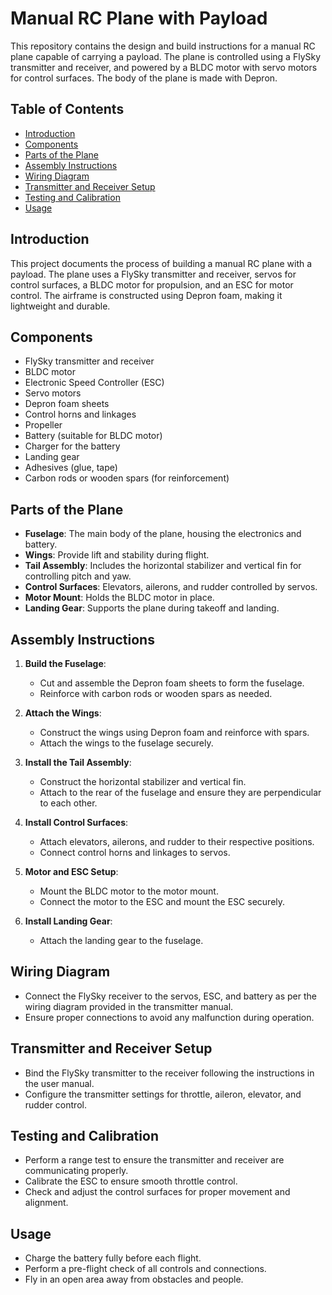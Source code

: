 # Manual RC Plane with Payload

This repository contains the design and build instructions for a manual RC plane capable of carrying a payload. The plane is controlled using a FlySky transmitter and receiver, and powered by a BLDC motor with servo motors for control surfaces. The body of the plane is made with Depron.

## Table of Contents

- [Introduction](#introduction)
- [Components](#components)
- [Parts of the Plane](#parts-of-the-plane)
- [Assembly Instructions](#assembly-instructions)
- [Wiring Diagram](#wiring-diagram)
- [Transmitter and Receiver Setup](#transmitter-and-receiver-setup)
- [Testing and Calibration](#testing-and-calibration)
- [Usage](#usage)

## Introduction

This project documents the process of building a manual RC plane with a payload. The plane uses a FlySky transmitter and receiver, servos for control surfaces, a BLDC motor for propulsion, and an ESC for motor control. The airframe is constructed using Depron foam, making it lightweight and durable.

## Components

- FlySky transmitter and receiver
- BLDC motor
- Electronic Speed Controller (ESC)
- Servo motors
- Depron foam sheets
- Control horns and linkages
- Propeller
- Battery (suitable for BLDC motor)
- Charger for the battery
- Landing gear
- Adhesives (glue, tape)
- Carbon rods or wooden spars (for reinforcement)

## Parts of the Plane

- **Fuselage**: The main body of the plane, housing the electronics and battery.
- **Wings**: Provide lift and stability during flight.
- **Tail Assembly**: Includes the horizontal stabilizer and vertical fin for controlling pitch and yaw.
- **Control Surfaces**: Elevators, ailerons, and rudder controlled by servos.
- **Motor Mount**: Holds the BLDC motor in place.
- **Landing Gear**: Supports the plane during takeoff and landing.

## Assembly Instructions

1. **Build the Fuselage**:
   - Cut and assemble the Depron foam sheets to form the fuselage.
   - Reinforce with carbon rods or wooden spars as needed.

2. **Attach the Wings**:
   - Construct the wings using Depron foam and reinforce with spars.
   - Attach the wings to the fuselage securely.

3. **Install the Tail Assembly**:
   - Construct the horizontal stabilizer and vertical fin.
   - Attach to the rear of the fuselage and ensure they are perpendicular to each other.

4. **Install Control Surfaces**:
   - Attach elevators, ailerons, and rudder to their respective positions.
   - Connect control horns and linkages to servos.

5. **Motor and ESC Setup**:
   - Mount the BLDC motor to the motor mount.
   - Connect the motor to the ESC and mount the ESC securely.

6. **Install Landing Gear**:
   - Attach the landing gear to the fuselage.

## Wiring Diagram

- Connect the FlySky receiver to the servos, ESC, and battery as per the wiring diagram provided in the transmitter manual.
- Ensure proper connections to avoid any malfunction during operation.

## Transmitter and Receiver Setup

- Bind the FlySky transmitter to the receiver following the instructions in the user manual.
- Configure the transmitter settings for throttle, aileron, elevator, and rudder control.

## Testing and Calibration

- Perform a range test to ensure the transmitter and receiver are communicating properly.
- Calibrate the ESC to ensure smooth throttle control.
- Check and adjust the control surfaces for proper movement and alignment.

## Usage

- Charge the battery fully before each flight.
- Perform a pre-flight check of all controls and connections.
- Fly in an open area away from obstacles and people.

